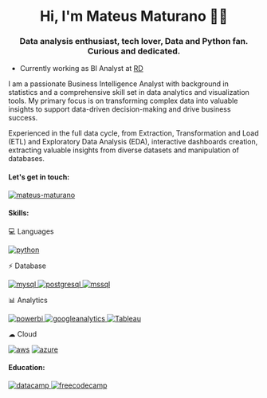 <h1 align="center">Hi, I'm Mateus Maturano 👋🏻</h1>
<h3 align="center">Data analysis enthusiast, tech lover, Data and Python fan. Curious and dedicated.</h3>

- Currently working as BI Analyst at [RD]([https://www.certsys.com.br/](https://rd.com.br/))

I am a passionate Business Intelligence Analyst with background in statistics and a comprehensive skill set in data analytics and visualization tools. My primary focus is on transforming complex data into valuable insights to support data-driven decision-making and drive business success.

Experienced in the full data cycle, from Extraction, Transformation and Load (ETL) and Exploratory Data Analysis (EDA), interactive dashboards creation, extracting valuable insights from diverse datasets and manipulation of databases.

<h4 align="left">Let's get in touch:</h4>
<p align="left">
<a href="https://linkedin.com/in/mateus-maturano" target="blank"><img align="center" src="https://img.shields.io/badge/LinkedIn-0077B5?style=for-the-badge&logo=linkedin&logoColor=white" alt="mateus-maturano" /></a>
</p>

<h4 align="left">Skills:</h4>
<p align="left"> 

💻 Languages

<a href="https://www.python.org" target="_blank" rel="noreferrer"> <img src="https://img.shields.io/badge/Python-14354C?style=for-the-badge&logo=python&logoColor=white" alt="python"/> </a> 
<!-- <a href="https://www.r-project.org/" target="_blank" rel="noreferrer"> <img src="https://img.shields.io/badge/R-276DC3?style=for-the-badge&logo=r&logoColor=white" alt="r"/> </a> -->

⚡ Database

<a href="https://www.mysql.com/" target="_blank" rel="noreferrer"> <img src="https://img.shields.io/badge/MySQL-005C84?style=for-the-badge&logo=mysql&logoColor=white" alt="mysql"/> </a> 
<a href="https://www.postgresql.org" target="_blank" rel="noreferrer"> <img src="https://img.shields.io/badge/PostgreSQL-316192?style=for-the-badge&logo=postgresql&logoColor=white" alt="postgresql"/> </a>
<a href="https://www.microsoft.com/en-us/sql-server" target="_blank" rel="noreferrer"> <img src="https://img.shields.io/badge/Microsoft_SQL_Server-CC2927?style=for-the-badge&logo=microsoft-sql-server&logoColor=white" alt="mssql"/> </a> 

<!-- 🤖 Artificial Intelligence -->

<!-- <a href="https://www.tensorflow.org" target="_blank" rel="noreferrer"> <img src="https://img.shields.io/badge/TensorFlow-FF6F00?style=for-the-badge&logo=tensorflow&logoColor=white" alt="tensorflow"/> </a> -->

📊 Analytics

<a href="https://powerbi.microsoft.com/pt-br/landing/free-account/?ef_id=_k_CjwKCAiAqNSsBhAvEiwAn_tmxaQl6NTLdKdYBvnscY2t3uMwA3m2bYrxOuRqBIZUd3SPlMWAHlRWFhoCyS4QAvD_BwE_k_&OCID=AIDcmmk4cy2ahx_SEM__k_CjwKCAiAqNSsBhAvEiwAn_tmxaQl6NTLdKdYBvnscY2t3uMwA3m2bYrxOuRqBIZUd3SPlMWAHlRWFhoCyS4QAvD_BwE_k_&gad_source=1&gclid=CjwKCAiAqNSsBhAvEiwAn_tmxaQl6NTLdKdYBvnscY2t3uMwA3m2bYrxOuRqBIZUd3SPlMWAHlRWFhoCyS4QAvD_BwE"> <img src="https://img.shields.io/badge/PowerBI-F2C811?style=for-the-badge&logo=Power%20BI&logoColor=white" alt="powerbi">
<a href="https://analytics.google.com/analytics/web/" target="_blank" rel="noreferrer"> <img src="https://img.shields.io/badge/Google%20Analytics-E37400?style=for-the-badge&logo=google%20analytics&logoColor=white" alt="googleanalytics"/> </a> 
<a href="https://www.tableau.com/pt-br" target="_blank" rel="noreferrer"> <img src="https://img.shields.io/badge/Tableau-E97627?style=for-the-badge&logo=Tableau&logoColor=white" alt="Tableau"/> </a>
<!-- <a href="https://www.tableau.com/pt-br" target="_blank" rel="noreferrer"> <img src="https://img.shields.io/badge/Tableau-E97627?style=for-the-badge&logo=Tableau&logoColor=white" alt="tableau"/> </a> -->


☁ Cloud

<a href="https://aws.amazon.com/en/" target="_blank" rel="noreferrer"> <img src="https://img.shields.io/badge/Amazon_AWS-FF9900?style=for-the-badge&logo=amazonaws&logoColor=white" alt="aws"/></a>
<a href="https://azure.microsoft.com/en-in/" target="_blank" rel="noreferrer"> <img src="https://img.shields.io/badge/microsoft%20azure-0089D6?style=for-the-badge&logo=microsoft-azure&logoColor=white" alt="azure"/> </a> 
<!-- <a href="https://aws.amazon.com/pt/" target="_blank" rel="noreferrer"> <img src="https://img.shields.io/badge/Amazon_AWS-FF9900?style=for-the-badge&logo=amazonaws&logoColor=white" alt="aws"/> </a> -->




 

<h4 align="left">Education:</h3>
<a href="https://www.datacamp.com/" rel="noreferrer"> <img src="https://img.shields.io/badge/Datacamp-05192D?style=for-the-badge&logo=datacamp&logoColor=65FF8F" alt="datacamp"/> </a> 
<!-- <a href="https://www.codecademy.com/" target="_blank" rel="noreferrer"> <img src="https://img.shields.io/badge/Codecademy-FFF0E5?style=for-the-badge&logo=codecademy&logoColor=303347" alt="codecademy"/> </a> -->
<!-- <a href="https://www.edx.org/" target="_blank" rel="noreferrer"> <img src="https://img.shields.io/badge/Edx-193A3E?style=for-the-badge&logo=edx&logoColor=white" alt="edx"/> </a> -->
<a href="https://www.freecodecamp.org/learn/" target="_blank" rel="noreferrer"> <img src="https://img.shields.io/badge/freecodecamp-27273D?style=for-the-badge&logo=freecodecamp&logoColor=white" alt="freecodecamp"/> </a>
<!-- <a href="https://www.udacity.com/" target="_blank" rel="noreferrer"> <img src="https://img.shields.io/badge/Udacity-grey?style=for-the-badge&logo=udacity&logoColor=#5FCFEE" alt="udacity"/> </a> -->
<!-- <a href="https://pt.coursera.org/" target="_blank" rel="noreferrer"> <img src="https://img.shields.io/badge/Coursera-0056D2?style=for-the-badge&logo=Coursera&logoColor=white" alt="coursera"/> </a> -->
</p>

